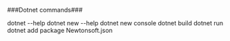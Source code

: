 ###Dotnet commands###

dotnet --help
dotnet new --help
dotnet new console
dotnet build
dotnet run
dotnet add package Newtonsoft.json



